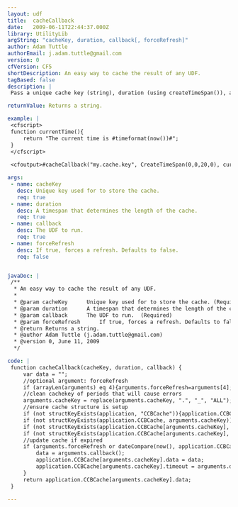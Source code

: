 ```yaml
---
layout: udf
title:  cacheCallback
date:   2009-06-11T22:44:37.000Z
library: UtilityLib
argString: "cacheKey, duration, callback[, forceRefresh]"
author: Adam Tuttle
authorEmail: j.adam.tuttle@gmail.com
version: 0
cfVersion: CF5
shortDescription: An easy way to cache the result of any UDF.
tagBased: false
description: |
 Pass a unique cache key (string), duration (using createTimeSpan()), and the function whose return value you want to cache. A fourth optional boolean argument will allow you to force cache update. Returns the value of the function passed in, or the cached return value.

returnValue: Returns a string.

example: |
 <cfscript>
 function currentTime(){
     return "The current time is #timeformat(now())#";
 }
 </cfscript>
 
 <cfoutput>#cacheCallback("my.cache.key", CreateTimeSpan(0,0,20,0), currentTime)#</cfoutput>

args:
 - name: cacheKey
   desc: Unique key used for to store the cache.
   req: true
 - name: duration
   desc: A timespan that determines the length of the cache.
   req: true
 - name: callback
   desc: The UDF to run. 
   req: true
 - name: forceRefresh
   desc: If true, forces a refresh. Defaults to false.
   req: false


javaDoc: |
 /**
  * An easy way to cache the result of any UDF.
  * 
  * @param cacheKey      Unique key used for to store the cache. (Required)
  * @param duration      A timespan that determines the length of the cache. (Required)
  * @param callback      The UDF to run.  (Required)
  * @param forceRefresh      If true, forces a refresh. Defaults to false. (Optional)
  * @return Returns a string. 
  * @author Adam Tuttle (j.adam.tuttle@gmail.com) 
  * @version 0, June 11, 2009 
  */

code: |
 function cacheCallback(cacheKey, duration, callback) {
     var data = "";
     //optional argument: forceRefresh
     if (arrayLen(arguments) eq 4){arguments.forceRefresh=arguments[4];}else{arguments.forceRefresh=false;}
     //clean cachekey of periods that will cause errors
     arguments.cacheKey = replace(arguments.cacheKey, ".", "_", "ALL");
     //ensure cache structure is setup
     if (not structKeyExists(application, "CCBCache")){application.CCBCache = StructNew();}
     if (not structKeyExists(application.CCBCache, arguments.cacheKey)){application.CCBCache[arguments.cacheKey] = StructNew();}
     if (not structKeyExists(application.CCBCache[arguments.cacheKey], "timeout")){application.CCBCache[arguments.cacheKey].timeout = dateAdd('yyyy',-10,now());}
     if (not structKeyExists(application.CCBCache[arguments.cacheKey], "data")){application.CCBCache[arguments.cacheKey].data = '';}
     //update cache if expired
     if (arguments.forceRefresh or dateCompare(now(), application.CCBCache[arguments.cacheKey].timeout) eq 1){
         data = arguments.callback();
         application.CCBCache[arguments.cacheKey].data = data;
         application.CCBCache[arguments.cacheKey].timeout = arguments.duration;
     }
     return application.CCBCache[arguments.cacheKey].data;
 }

---
```


